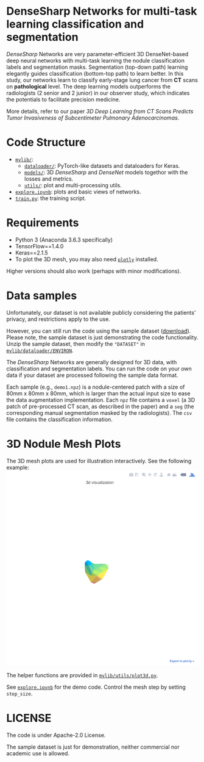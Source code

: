# DenseSharp Networks for multi-task learning classification and segmentation
*DenseSharp* Networks are very parameter-efficient 3D DenseNet-based deep neural networks with multi-task
learning the nodule classification labels and segmentation masks. Segmentation (top-down path) 
learning elegantly guides classification (bottom-top path) to learn better. In this study, our networks learn to 
classify early-stage lung cancer from **CT** scans on **pathological** level. The deep learning models outperforms the 
radiologists (2 senior and 2 junior) in our observer study, which indicates the potentials to facilitate
precision medicine.

More details, refer to our paper 
*3D Deep Learning from CT Scans Predicts Tumor Invasiveness of Subcentimeter Pulmonary Adenocarcinomas*.


# Code Structure
* [`mylib/`](mylib/):
    * [`dataloader/`](mylib/dataloader): PyTorch-like datasets and dataloaders for Keras.
    * [`models/`](mylib/models): 3D *DenseSharp* and *DenseNet* models togethor with the losses and metrics.
    * [`utils/`](mylib/utils): plot and multi-processing utils.
* [`explore.ipynb`](explore.ipynb): plots and basic views of networks.
* [`train.py`](train.py): the training script.

# Requirements
* Python 3 (Anaconda 3.6.3 specifically)
* TensorFlow==1.4.0
* Keras==2.1.5
* To plot the 3D mesh, you may also need [`plotly`](https://plot.ly/python/) installed. 

Higher versions should also work (perhaps with minor modifications).

# Data samples
Unfortunately, our dataset is not available publicly considering the patients' 
privacy, and restrictions apply to the use. 

However, you can still run the code using the sample dataset 
([download](https://drive.google.com/open?id=1c-suZobPIH-DSE99zspPb098jEiDqRGa)).
Please note, the sample dataset is just demonstrating the code functionality.
Unzip the sample dataset, then modify the `"DATASET"` in 
[`mylib/dataloader/ENVIRON`](mylib/dataloader/ENVIRON).

The *DenseSharp* Networks are generally designed for 3D data,
with classification and segmentation labels. You can run the code
on your own data if your dataset are processed following the sample data format.

Each sample (e.g., `demo1.npz`) is a nodule-centered patch with a size of 80mm x 80mm x 80mm, 
which is larger than the actual input size to ease the data augmentation implementation.
Each `npz` file contains a `voxel` (a 3D patch of pre-processed CT scan, as described in the paper)
and a `seg` (the corresponding manual segmentation masked by the radiologists). The `csv` file contains
the classification information. 

# 3D Nodule Mesh Plots
The 3D mesh plots are used for illustration interactively. See the following example:
![3d nodule mesh plot](3dmesh.gif)

The helper functions are provided in [`mylib/utils/plot3d.py`](mylib/utils/plot3d.py).

See [`explore.ipynb`](explore.ipynb) for the demo code. 
Control the mesh step by setting `step_size`.

# LICENSE
The code is under Apache-2.0 License.

The sample dataset is just for demonstration, neither commercial nor 
academic use is allowed.

